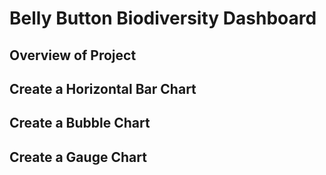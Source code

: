# Belly Button Biodiversity Dashboard

## Overview of Project



## Create a Horizontal Bar Chart



## Create a Bubble Chart



## Create a Gauge Chart

